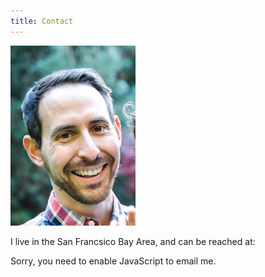 ```yaml
---
title: Contact
---
```

<img src="./images/me/DSC_0669.jpg" width="200">

I live in the San Francsico Bay Area, and can be reached at:
<script type="text/javascript">
//<![CDATA[
GoFish=new Array();
GoFish[0]="%3c%61%20%68%72%"+"65%66%3d%22%6d%61%69%6c%74%6f%3a%64%61%";
GoFish[1]="76%69%64%2e%6c%69%62%6c%61%6e%64%40%67%6d%61%69%6c%2e%"+"63%6f%6d%22%3e%64%61%76%69%64%2e%6c%69%62%6c%";
GoFish[2]="61%"+"6e%64";
GoFish[3]="%40%"+"67%6d%61%69%6";
GoFish[4]="c%2e%63%"+"6f%6d%3c%2f%61%3e";
OutString="";
for (j=0;j<GoFish.length;j++){
OutString+=GoFish[j];
}document.write(unescape(OutString));
//]]>
</script>
<noscript>Sorry, you need to enable JavaScript to email me.</noscript>
